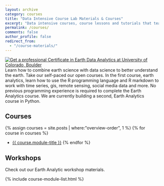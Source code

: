 ```yaml
---
layout: archive
category: courses
title: "Data Intensive Course Lab Materials & Courses"
excerpt: "Data intensive courses, course lessons and tutorials that teach scientific programming, reproducible open science workflows and general scientific data skills. "
permalink: /courses/
comments: false
author_profile: false
redirect_from:
  - "/course-materials/"
---
```



<div class = "prof-cert-wrapper">
<div id = "right">
<a href="http://bit.ly/2zBwHu9" target="_blank"><img src="{{ site.url }}/images/earth-data-analytics-professional-certificate-banner.png" alt="Get a professional Certificate in Earth Data Analytics at University of Colorado, Boulder"></a></div>
<div id = "left">Learn how to combine earth science with data science to better understand the earth. Take our self-paced our open courses. In the first course, earth analytics, learn how to use the R programming language and R markdown to work with time series, gis, remote sensing, social media data and more. No previous programming experience is required to complete the Earth Analytics course. We are currently building a second, Earth Analytics course in Python. </div>

</div>

## Courses

{% assign courses = site.posts | where:"overview-order", 1 %}
{% for course in courses %}
* <a href="{{ site.url }}{{ course.permalink }}">{{ course.module-title }}</a>
{% endfor %}

## Workshops

Check out our Earth Analytic workshop materials.

{% include course-module-list.html %}
